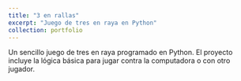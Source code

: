 ```yaml
---
title: "3 en rallas"
excerpt: "Juego de tres en raya en Python"
collection: portfolio
---
```

Un sencillo juego de tres en raya programado en Python. El proyecto incluye la lógica básica para jugar contra la computadora o con otro jugador.
